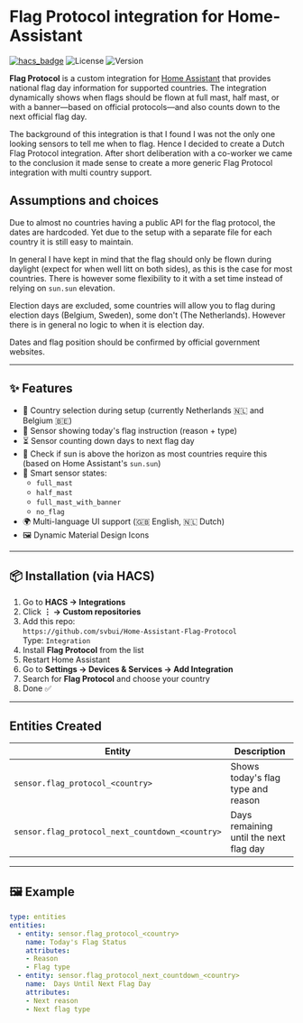 # Flag Protocol integration for Home-Assistant

[![hacs_badge](https://img.shields.io/badge/HACS-Custom-orange.svg)](https://hacs.xyz/)
![License](https://img.shields.io/github/license/svbui/Home-Assistant-Flag-Protocol)
![Version](https://img.shields.io/github/v/release/svbui/Home-Assistant-Flag-Protocol?include_prereleases&sort=semver)

**Flag Protocol** is a custom integration for [Home Assistant](https://www.home-assistant.io/) that provides national flag day information for supported countries. The integration dynamically shows when flags should be flown at full mast, half mast, or with a banner—based on official protocols—and also counts down to the next official flag day.

The background of this integration is that I found I was not the only one looking sensors to tell me when to flag. Hence I decided to create a Dutch Flag Protocol integration. After short deliberation with a co-worker we came to the conclusion it made sense to create a more generic Flag Protocol integration with multi country support. 

## Assumptions and choices
Due to almost no countries having a public API for the flag protocol, the dates are hardcoded. Yet due to the setup with a separate file for each country it is still easy to maintain. 

In general I have kept in mind that the flag should only be flown during daylight (expect for when well litt on both sides), as this is the case for most countries. There is however some flexibility to it with a set time instead of relying on `sun.sun` elevation.

Election days are excluded, some countries will allow you to flag during election days (Belgium, Sweden), some don't (The Netherlands). However there is in general no logic to when it is election day.

Dates and flag position should be confirmed by official government websites.

---

## ✨ Features

- 🔄 Country selection during setup (currently Netherlands 🇳🇱 and Belgium 🇧🇪)
- 📅 Sensor showing today's flag instruction (reason + type)
- ⏳ Sensor counting down days to next flag day
- 🌅 Check if sun is above the horizon as most countries require this (based on Home Assistant's `sun.sun`)
- 🧠 Smart sensor states:
  - `full_mast`
  - `half_mast`
  - `full_mast_with_banner`
  - `no_flag`
- 🌍 Multi-language UI support (🇬🇧 English, 🇳🇱 Dutch)
- 🖼 Dynamic Material Design Icons

---

## 📦 Installation (via HACS)

1. Go to **HACS → Integrations**
2. Click **⋮ → Custom repositories**
3. Add this repo:  
   `https://github.com/svbui/Home-Assistant-Flag-Protocol`  
   Type: `Integration`
4. Install **Flag Protocol** from the list
5. Restart Home Assistant
6. Go to **Settings → Devices & Services → Add Integration**
7. Search for **Flag Protocol** and choose your country
8. Done ✅

---

## Entities Created

| Entity                                 | Description                                    |
|-------------------------------------------------|------------------------------------------------|
| `sensor.flag_protocol_<country>`                | Shows today's flag type and reason             |
| `sensor.flag_protocol_next_countdown_<country>` | Days remaining until the next flag day         |

---

## 🖼 Example

```yaml
type: entities
entities:
  - entity: sensor.flag_protocol_<country>
    name: Today's Flag Status
    attributes:
    - Reason
    - Flag type
  - entity: sensor.flag_protocol_next_countdown_<country>
    name:  Days Until Next Flag Day
    attributes:
    - Next reason
    - Next flag type

```
